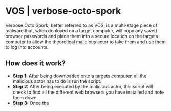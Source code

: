 # VOS | verbose-octo-spork
Verbose Octo Spork, better referred to as VOS, is a multi-stage piece of malware that, when deployed on a target computer, will copy any saved browser passwords and place them into a secure location on the targets computer to allow the theoretical malicious actor to take them and use them to log into accounts.

## How does it work?
- <b>Step 1:</b> After being downloaded onto a targets computer, all the malicious actor has to do is run the script.
- <b>Step 2:</b> After being executed by the malicious actor, this script will check to find all the different web browsers you have installed and note them down.
- <b>Step 3:</b> Once the 
